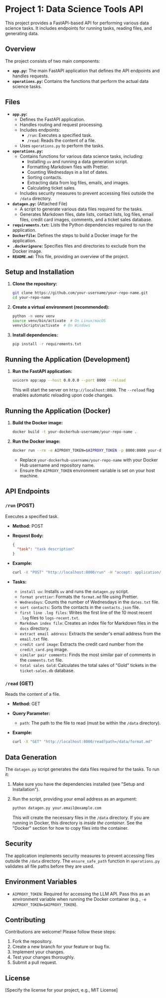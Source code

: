 # Project 1: Data Science Tools API

This project provides a FastAPI-based API for performing various data science tasks. It includes endpoints for running tasks, reading files, and generating data.

## Overview

The project consists of two main components:

*   **`app.py`:** The main FastAPI application that defines the API endpoints and handles requests.
*   **`operations.py`:** Contains the functions that perform the actual data science tasks.

## Files

*   **`app.py`:**
    *   Defines the FastAPI application.
    *   Handles routing and request processing.
    *   Includes endpoints:
        *   `/run`: Executes a specified task.
        *   `/read`: Reads the content of a file.
    *   Uses `operations.py` to perform the tasks.
*   **`operations.py`:**
    *   Contains functions for various data science tasks, including:
        *   Installing `uv` and running a data generation script.
        *   Formatting Markdown files with Prettier.
        *   Counting Wednesdays in a list of dates.
        *   Sorting contacts.
        *   Extracting data from log files, emails, and images.
        *   Calculating ticket sales.
    *   Includes security measures to prevent accessing files outside the `/data` directory.
*   **`datagen.py`:** (Attached File)
    *   A script to generate various data files required for the tasks.
    *   Generates Markdown files, date lists, contact lists, log files, email files, credit card images, comments, and a ticket sales database.
*   **`requirements.txt`:** Lists the Python dependencies required to run the application.
*   **`Dockerfile`:** Defines the steps to build a Docker image for the application.
*   **`.dockerignore`:** Specifies files and directories to exclude from the Docker image.
*   **`README.md`:** This file, providing an overview of the project.

## Setup and Installation

1.  **Clone the repository:**

    ```bash
    git clone https://github.com/your-username/your-repo-name.git
    cd your-repo-name
    ```

2.  **Create a virtual environment (recommended):**

    ```bash
    python -m venv venv
    source venv/bin/activate  # On Linux/macOS
    venv\Scripts\activate  # On Windows
    ```

3.  **Install dependencies:**

    ```bash
    pip install -r requirements.txt
    ```

## Running the Application (Development)

1.  **Run the FastAPI application:**

    ```bash
    uvicorn app:app --host 0.0.0.0 --port 8000 --reload
    ```

    This will start the server on `http://localhost:8000`. The `--reload` flag enables automatic reloading upon code changes.

## Running the Application (Docker)

1.  **Build the Docker image:**

    ```bash
    docker build -t your-dockerhub-username/your-repo-name .
    ```

2.  **Run the Docker image:**

    ```bash
    docker run --rm -e AIPROXY_TOKEN=$AIPROXY_TOKEN -p 8000:8000 your-dockerhub-username/your-repo-name
    ```

    *   Replace `your-dockerhub-username/your-repo-name` with your Docker Hub username and repository name.
    *   Ensure the `AIPROXY_TOKEN` environment variable is set on your host machine.

## API Endpoints

### `/run` (POST)

Executes a specified task.

*   **Method:** POST
*   **Request Body:**

    ```json
    {
      "task": "task description"
    }
    ```

*   **Example:**

    ```bash
    curl -X "POST" "http://localhost:8000/run" -H "accept: application/json" -H "Content-Type: application/json" -d '{"task": "install uv"}'
    ```

*   **Tasks:**
    *   `install uv`: Installs `uv` and runs the `datagen.py` script.
    *   `format prettier`: Formats the `format.md` file using Prettier.
    *   `Wednesdays`: Counts the number of Wednesdays in the `dates.txt` file.
    *   `sort contacts`: Sorts the contacts in the `contacts.json` file.
    *   `first line .log files`: Writes the first line of the 10 most recent `.log` files to `logs-recent.txt`.
    *   `Markdown index file`: Creates an index file for Markdown files in the `docs` directory.
    *   `extract email address`: Extracts the sender's email address from the `email.txt` file.
    *   `credit card image`: Extracts the credit card number from the `credit_card.png` image.
    *   `similar pair comments`: Finds the most similar pair of comments in the `comments.txt` file.
    *   `total sales Gold`: Calculates the total sales of "Gold" tickets in the `ticket-sales.db` database.

### `/read` (GET)

Reads the content of a file.

*   **Method:** GET
*   **Query Parameter:**
    *   `path`: The path to the file to read (must be within the `/data` directory).
*   **Example:**

    ```bash
    curl -X "GET" "http://localhost:8000/read?path=/data/format.md"
    ```

## Data Generation

The `datagen.py` script generates the data files required for the tasks.  To run it:

1.  Make sure you have the dependencies installed (see "Setup and Installation").
2.  Run the script, providing your email address as an argument:

    ```bash
    python datagen.py your.email@example.com
    ```

    This will create the necessary files in the `/data` directory.  If you are running in Docker, this directory is *inside the container*.  See the "Docker" section for how to copy files into the container.

## Security

The application implements security measures to prevent accessing files outside the `/data` directory. The `ensure_safe_path` function in `operations.py` validates all file paths before they are used.

## Environment Variables

*   `AIPROXY_TOKEN`: Required for accessing the LLM API.  Pass this as an environment variable when running the Docker container (e.g., `-e AIPROXY_TOKEN=$AIPROXY_TOKEN`).

## Contributing

Contributions are welcome! Please follow these steps:

1.  Fork the repository.
2.  Create a new branch for your feature or bug fix.
3.  Implement your changes.
4.  Test your changes thoroughly.
5.  Submit a pull request.

## License

[Specify the license for your project, e.g., MIT License]
